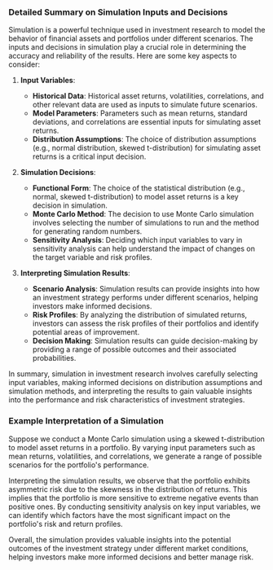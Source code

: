 ### Detailed Summary on Simulation Inputs and Decisions

Simulation is a powerful technique used in investment research to model the behavior of financial assets and portfolios under different scenarios. The inputs and decisions in simulation play a crucial role in determining the accuracy and reliability of the results. Here are some key aspects to consider:

1. **Input Variables**: 
   - **Historical Data**: Historical asset returns, volatilities, correlations, and other relevant data are used as inputs to simulate future scenarios.
   - **Model Parameters**: Parameters such as mean returns, standard deviations, and correlations are essential inputs for simulating asset returns.
   - **Distribution Assumptions**: The choice of distribution assumptions (e.g., normal distribution, skewed t-distribution) for simulating asset returns is a critical input decision.

2. **Simulation Decisions**:
   - **Functional Form**: The choice of the statistical distribution (e.g., normal, skewed t-distribution) to model asset returns is a key decision in simulation.
   - **Monte Carlo Method**: The decision to use Monte Carlo simulation involves selecting the number of simulations to run and the method for generating random numbers.
   - **Sensitivity Analysis**: Deciding which input variables to vary in sensitivity analysis can help understand the impact of changes on the target variable and risk profiles.

3. **Interpreting Simulation Results**:
   - **Scenario Analysis**: Simulation results can provide insights into how an investment strategy performs under different scenarios, helping investors make informed decisions.
   - **Risk Profiles**: By analyzing the distribution of simulated returns, investors can assess the risk profiles of their portfolios and identify potential areas of improvement.
   - **Decision Making**: Simulation results can guide decision-making by providing a range of possible outcomes and their associated probabilities.

In summary, simulation in investment research involves carefully selecting input variables, making informed decisions on distribution assumptions and simulation methods, and interpreting the results to gain valuable insights into the performance and risk characteristics of investment strategies.

### Example Interpretation of a Simulation

Suppose we conduct a Monte Carlo simulation using a skewed t-distribution to model asset returns in a portfolio. By varying input parameters such as mean returns, volatilities, and correlations, we generate a range of possible scenarios for the portfolio's performance.

Interpreting the simulation results, we observe that the portfolio exhibits asymmetric risk due to the skewness in the distribution of returns. This implies that the portfolio is more sensitive to extreme negative events than positive ones. By conducting sensitivity analysis on key input variables, we can identify which factors have the most significant impact on the portfolio's risk and return profiles.

Overall, the simulation provides valuable insights into the potential outcomes of the investment strategy under different market conditions, helping investors make more informed decisions and better manage risk.